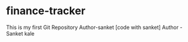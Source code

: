 # finance-tracker
This is my first Git Repository
Author-sanket [code with sanket]
Author - Sanket kale
